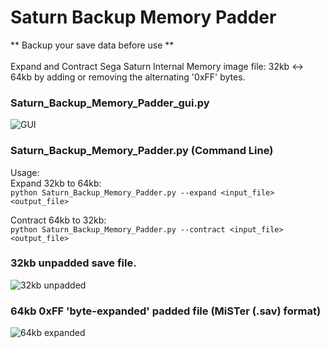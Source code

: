 # Saturn Backup Memory Padder
** Backup your save data before use **<br><br>
Expand and Contract Sega Saturn Internal Memory image file: 32kb <-> 64kb by adding or removing the alternating '0xFF' bytes.

### Saturn_Backup_Memory_Padder_gui.py

![GUI](https://github.com/kevh182/Saturn_Memory_Padder/blob/main/screenshots/Saturn_Backup_Memory_Padder_gui.png)

### Saturn_Backup_Memory_Padder.py (Command Line)

Usage:<br>
Expand 32kb to 64kb:<br>
``python Saturn_Backup_Memory_Padder.py --expand <input_file> <output_file>``<br>

Contract 64kb to 32kb:<br>
``python Saturn_Backup_Memory_Padder.py --contract <input_file> <output_file>``<br>

### 32kb unpadded save file.
![32kb unpadded](https://github.com/kevh182/Saturn_Memory_Padder/blob/main/screenshots/Saturn_Backup_Memory_Padder_32kb.png)

### 64kb 0xFF 'byte-expanded' padded file (MiSTer (.sav) format)
![64kb expanded](https://github.com/kevh182/Saturn_Memory_Padder/blob/main/screenshots/Saturn_Backup_Memory_Padder_64kb.png)
